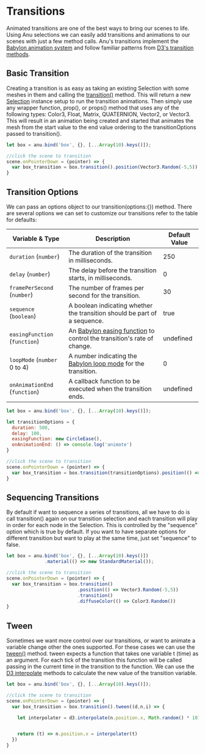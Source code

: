 <script setup>
  import multiView from "../../vue_components/multiView.vue"
  import { meshBench } from  "../../anu-examples/bench_mesh.js"
  import { instanceBench } from "../../anu-examples/bench_instance.js"
  import { thinInstanceBench } from "../../anu-examples/bench_thinInstance.js"
</script>

<multiView>

# Transitions

Animated transitions are one of the best ways to bring our scenes to life. Using Anu selections we can easily add transitions and animations to our scenes with just a few method calls. Anu's transitions implement the [Babylon animation system](https://doc.babylonjs.com/features/featuresDeepDive/animation/animation_introduction) and follow familiar patterns from [D3's transition methods](https://d3js.org/d3-transition).

## Basic Transition

Creating a transition is as easy as taking an existing Selection with some meshes in them and calling the [transition()](/api/classes/Selection.html#transition) method. This will return a new [Selection](/api/classes/Selection.html) instance setup to run the transition animations. Then simply use any wrapper function, prop(), or props() method that uses any of the following types: Color3, Float, Matrix, QUATERNION, Vector2, or Vector3. This will result in an animation being created and started that animates the mesh from the start value to the end value ordering to the transitionOptions passed to transition(). 

```js
let box = anu.bind('box', {}, [...Array(10).keys()]);

//click the scene to transition
scene.onPointerDown = (pointer) => {
  var box_transition = box.transition().position(Vector3.Random(-5,5))
}
```

<inlineView scene="Box_Transition" />

## Transition Options

We can pass an options object to our transition(options:{}) method. There are several options we can set to customize our transitions refer to the table for defaults:

| Variable & Type                  | Description                                                                                   | Default Value |
|----------------------------------|-----------------------------------------------------------------------------------------------|---------------|
| `duration` (`number`)  | The duration of the transition in milliseconds.                                               |  250           |
| `delay` (`number`)     | The delay before the transition starts, in milliseconds.                                      | 0          |
| `framePerSecond` (`number`) | The number of frames per second for the transition.                                       | 30           |
| `sequence` (`boolean`) | A boolean indicating whether the transition should be part of a sequence.                      |  true           |
| `easingFunction` (`function`) | An [Babylon easing function](https://doc.babylonjs.com/features/featuresDeepDive/animation/advanced_animations/#easing-functions) to control the transition's rate of change.                          |  undefined        |
| `loopMode` (`number` 0 to 4) | A number indicating the [Babylon loop mode](https://doc.babylonjs.com/features/featuresDeepDive/animation/animation_method/#creating-the-animation) for the transition.                                   |  0           |
| `onAnimationEnd` (`function`) | A callback function to be executed when the transition ends.                            | undefined           |


```js
let box = anu.bind('box', {}, [...Array(10).keys()]);

let transitionOptions = {
  duration: 500,
  delay: 100,
  easingFunction: new CircleEase(),
  onAnimationEnd: () => console.log('animate')
}

//click the scene to transition
scene.onPointerDown = (pointer) => {
  var box_transition = box.transition(transitionOptions).position(() => Vector3.Random(-5,5))
}

```

<inlineView scene="Box_TransitionOptions" />

## Sequencing Transitions
By default if want to sequence a series of transitions, all we have to do is call transition() again on our transition selection and each transition will play in order for each node in the Selection. This is controlled by the "sequence" option which is true by default. If you want to have separate options for different transition but want to play at the same time, just set "sequence" to false. 

```js
let box = anu.bind('box', {}, [...Array(10).keys()])
              .material(() => new StandardMaterial());

//click the scene to transition
scene.onPointerDown = (pointer) => {
  var box_transition = box.transition()
                          .position(() => Vector3.Random(-5,5))
                          .transition()
                          .diffuseColor(() => Color3.Random())
}
```

<inlineView scene="Box_TransitionSequence" />


## Tween

Sometimes we want more control over our transitions, or want to animate a variable change other the ones supported. For these cases we can use the [tween()](/api/classes/Selection.html#tween) method. 
tween expects a function that takes one variable t (time) as an argument. For each tick of the transition this function will be called passing in the current time in the transition to the function. We can use the [D3 interpolate](https://d3js.org/d3-interpolate) methods to calculate the new value of the transition variable. 

```js
let box = anu.bind('box', {}, [...Array(10).keys()]);

//click the scene to transition
scene.onPointerDown = (pointer) => {
  var box_transition = box.transition().tween((d,n,i) => {

    let interpolater = d3.interpolate(n.position.x, Math.random() * 10)


    return (t) => n.position.x = interpolater(t)
  })
}
```

<inlineView scene="Box_Tween" />

<!-- ## Tween For Mesh Updates

Tween is particularly for updating parametric mesh types such as lines. These meshes require you to generate a new mesh of that type and pass the previous mesh in to be replaced. A great example of this is a line mesh. 


<inlineView scene="Line_Tween" /> -->

</multiView>